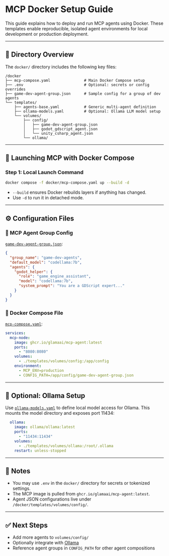 # MCP Docker Setup Guide

This guide explains how to deploy and run MCP agents using Docker. These templates enable reproducible, isolated agent environments for local development or production deployment.

---

## 📁 Directory Overview

The `docker/` directory includes the following key files:

```
/docker
├── mcp-compose.yaml               # Main Docker Compose setup
├── .env                           # Optional: secrets or config overrides
├── game-dev-agent-group.json      # Sample config for a group of dev agents
└── templates/
    ├── agents-base.yaml           # Generic multi-agent definition
    ├── ollama-models.yaml         # Optional: Ollama LLM model setup
    └── volumes/
        ├── config/
        │   ├── game-dev-agent-group.json
        │   ├── godot_gdscript_agent.json
        │   └── unity_csharp_agent.json
        └── ollama/
```

---

## 🐳 Launching MCP with Docker Compose

### Step 1: Local Launch Command

```bash
docker compose -f docker/mcp-compose.yaml up --build -d
```

* `--build` ensures Docker rebuilds layers if anything has changed.
* Use `-d` to run it in detached mode.

---

## ⚙️ Configuration Files

### 🔹 MCP Agent Group Config

[`game-dev-agent-group.json`](../docker/templates/volumes/config/game-dev-agent-group.json):

```json
{
  "group_name": "game-dev-agents",
  "default_model": "codellama:7b",
  "agents": {
    "godot_helper": {
      "role": "game_engine_assistant",
      "model": "codellama:7b",
      "system_prompt": "You are a GDScript expert..."
    }
  }
}
```

### 🔹 Docker Compose File

[`mcp-compose.yaml`](../docker/mcp-compose.yaml):

```yaml
services:
  mcp-node:
    image: ghcr.io/glamaai/mcp-agent:latest
    ports:
      - "8080:8080"
    volumes:
      - ./templates/volumes/config:/app/config
    environment:
      - MCP_ENV=production
      - CONFIG_PATH=/app/config/game-dev-agent-group.json
```

---

## 🧠 Optional: Ollama Setup

Use [`ollama-models.yaml`](../docker/templates/ollama-models.yaml) to define local model access for Ollama. This mounts the model directory and exposes port 11434:

```yaml
  ollama:
    image: ollama/ollama:latest
    ports:
      - "11434:11434"
    volumes:
      - ./templates/volumes/ollama:/root/.ollama
    restart: unless-stopped
```

---

## 🔑 Notes

* You may use `.env` in the `docker/` directory for secrets or tokenized settings.
* The MCP image is pulled from `ghcr.io/glamaai/mcp-agent:latest`.
* Agent JSON configurations live under `/docker/templates/volumes/config/`.

---

## ✅ Next Steps

* Add more agents to `volumes/config/`
* Optionally integrate with [Ollama](https://ollama.com/)
* Reference agent groups in `CONFIG_PATH` for other agent compositions
